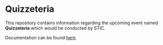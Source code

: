 # Quizzeteria

This repository contains information regarding the upcoming event named **Quizzeteria** which would be conducted by STIC.

Documentation can be found [here](./docs/Readme.md).

